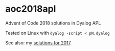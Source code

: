 # aoc2018apl
Advent of Code 2018 solutions in Dyalog APL

Tested on Linux with `dyalog -script < pN.dyalog`

See also: my [solutions for 2017](https://github.com/jayfoad/aoc2017apl).
